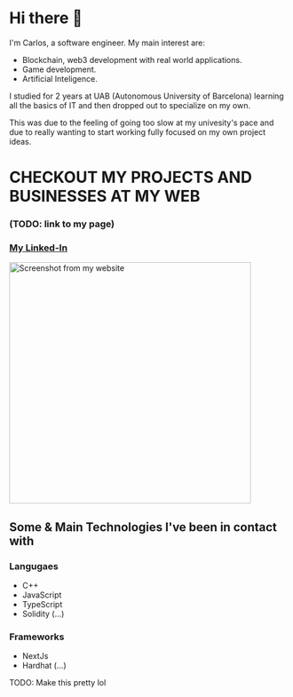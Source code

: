 # Hi there 👋
I'm Carlos, a software engineer. My main interest are:
 + Blockchain, web3 development with real world applications.
 + Game development.
 + Artificial Inteligence.

I studied for 2 years at UAB (Autonomous University of Barcelona) learning all the basics of IT and then dropped out to specialize on my own.

This was due to the feeling of going too slow at my univesity's pace and due to really wanting to start working fully focused on my own project ideas.

# CHECKOUT MY PROJECTS AND BUSINESSES AT MY WEB
### (TODO: link to my page)
### [My Linked-In](https://www.linkedin.com/in/carlos-alegre-urquiz%C3%BA-0b19701b3/)
<img width=435 src="https://user-images.githubusercontent.com/88899281/205917597-d87879d8-12e4-4114-949a-c47659474c99.png" alt="Screenshot from my website"/>

## Some & Main Technologies I've been in contact with
 ### Langugaes
  + C++
  + JavaScript
  + TypeScript
  + Solidity
 (...)
 
 ### Frameworks
  + NextJs
  + Hardhat
 (...)
 
TODO: Make this pretty lol 

<!--

**CarlosAlegreUr/CarlosAlegreUr** is a ✨ _special_ ✨ repository because its `README.md` (this file) appears on your GitHub profile.

Here are some ideas to get you started:

- 🔭 I’m currently working on ...
- 🌱 I’m currently learning ...
- 👯 I’m looking to collaborate on ...
- 🤔 I’m looking for help with ...
- 💬 Ask me about ...
- 📫 How to reach me: ...
- 😄 Pronouns: ...
- ⚡ Fun fact: ...
-->
